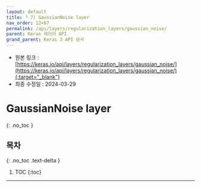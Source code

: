 ```yaml
---
layout: default
title: └ 7) GaussianNoise layer
nav_order: 12+07
permalink: /api/layers/regularization_layers/gaussian_noise/
parent: Keras 레이어 API
grand_parent: Keras 3 API 문서
---
```


* 원본 링크 : [https://keras.io/api/layers/regularization_layers/gaussian_noise/](https://keras.io/api/layers/regularization_layers/gaussian_noise/){:target="_blank"}
* 최종 수정일 : 2024-03-29

# GaussianNoise layer
{: .no_toc }

## 목차
{: .no_toc .text-delta }

1. TOC
{:toc}

---
